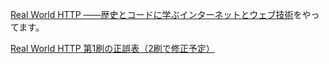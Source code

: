 [Real World HTTP ――歴史とコードに学ぶインターネットとウェブ技術](https://www.oreilly.co.jp/books/9784873118048/)をやってます。

[Real World HTTP 第1刷の正誤表（2刷で修正予定）](https://github.com/oreilly-japan/real-world-http/wiki/1st-print-eratta)
